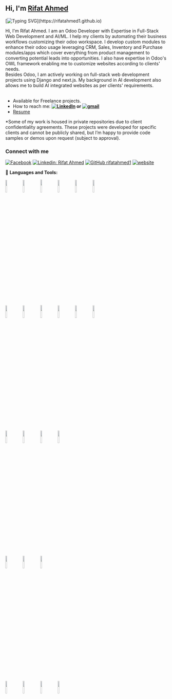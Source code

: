 ## Hi, I'm [Rifat Ahmed](https://rifatahmed1.github.io)
[![Typing SVG](https://readme-typing-svg.herokuapp.com?font=ubuntu&vCenter=true&lines=Hello%2C+World!;My+Name+Is+Rifat+Ahmed.;Full-Stack+Web+Developer.;Self-taught+AI/ML+Enthusiast.;Research+Enthusiast.;Always+learning+new+things.;Welcome+to+My+Profile!)](https://rifatahmed1.github.io)

Hi, I'm Rifat Ahmed. I am an Odoo Developer with Expertise in Full-Stack Web Development and AI/ML. I help my clients by automating their business workflows customizing their odoo workspace. I develop custom modules to enhance their odoo usage leveraging CRM, Sales, Inventory and Purchase modules/apps which cover everything from product management to converting potential leads into opportunities. I also have expertise in Odoo's OWL framework enabling me to customize websites according to clients' needs.
<br/>
Besides Odoo, I am actively working on full-stack web development projects using Django and next.js. My background in AI development also allows me to build AI integrated websites as per clients' requirements. 
<br/>
<br/>

- Available for Freelance projects.
- How to reach me: <b> [![LinkedIn](https://img.shields.io/badge/-LinkedIn:%20rifat4318-blue?style=flat&logo=LinkedIn&logoColor=white)](https://www.linkedin.com/in/rifat4318/) or [![gmail](https://img.shields.io/badge/-rifat4318@gmail.com-D14836?style=flat&logo=Gmail&logoColor=white)](mailto:rifat4318@gmail.com) </b>
- [Resume](https://drive.google.com/file/d/1bzMbCIqDxTXvKsZgyyoSWdmgsf0ALFs5/view?usp=drive_link)

*Some of my work is housed in private repositories due to client confidentiality agreements. These projects were developed for specific clients and cannot be publicly shared, but I’m happy to provide code samples or demos upon request (subject to approval).

### Connect with me
[![Facebook](https://img.shields.io/badge/-Rifat%20Ahmed-blue?style=flat&logo=facebook&logoColor=white)](https://www.facebook.com/Vergil.01)
[![Linkedin: Rifat Ahmed](https://img.shields.io/badge/-LinkedIn:%20rifat4318-blue?style=flat-square&logo=linkedin&logoColor=white&link=https://www.linkedin.com/in/rifat4318/)](https://www.linkedin.com/in/rifat4318/)
[![GitHub rifatahmed1](https://img.shields.io/github/followers/rifatahmed1?label=follow&style=social)](https://github.com/RifatAhmed1)
[![website](https://img.shields.io/badge/PortfolioWebsite-rifatahmed1.github.io-2648ff?style=flat-square&logo=google-chrome)](https://rifatahmed1.github.io/)

🔨 **Languages and Tools:**  
<p>
  <!-- Your languages and tools. Be careful with the alignment. 
  You can use this sites to get logos: https://www.vectorlogo.zone or https://simpleicons.org/ -->
  <code><img width="10%" src="https://www.vectorlogo.zone/logos/w3_html5/w3_html5-ar21.svg"></code>
  <code><img width="10%" src="https://www.vectorlogo.zone/logos/w3_css/w3_css-ar21~old.svg"></code>
  <code><img width="10%" height="40px" src="https://github.com/gilbarbara/logos/blob/main/logos/material-ui.svg"></code>
  <code><img width="10%" src="https://www.vectorlogo.zone/logos/tailwindcss/tailwindcss-ar21.svg"></code>
  <code><img width="10%" src="https://www.vectorlogo.zone/logos/reactjs/reactjs-ar21.svg"></code>
  <code><img width="10%" src="https://www.vectorlogo.zone/logos/nextjs/nextjs-ar21.svg"></code>
  <br/>
  <code><img width="10%" src="https://www.vectorlogo.zone/logos/javascript/javascript-ar21.svg"></code>
  <code><img width="10%" src="https://www.vectorlogo.zone/logos/python/python-ar21.svg"></code>
  <code><img width="10%" height="40px" src="https://github.com/homarr-labs/dashboard-icons/blob/main/svg/odoo.svg"></code>
  <code><img width="10%" src="https://www.vectorlogo.zone/logos/nodejs/nodejs-ar21.svg"></code>
  <code><img width="10%" src="https://www.vectorlogo.zone/logos/djangoproject/djangoproject-ar21.svg"></code>
  <code><img width="10%" src="https://github.com/gilbarbara/logos/blob/main/logos/fastapi.svg"></code>
  <br/>
  <code><img width="10%" src="https://www.vectorlogo.zone/logos/mongodb/mongodb-ar21.svg"></code>
  <code><img width="10%" src="https://www.vectorlogo.zone/logos/sqlite/sqlite-ar21.svg"></code>
  <code><img width="10%" src="https://www.vectorlogo.zone/logos/mysql/mysql-ar21.svg"></code>
  <code><img width="10%" src="https://www.vectorlogo.zone/logos/postgresql/postgresql-ar21.svg"></code>
  <br/>
  <code><img width="10%" src="https://www.vectorlogo.zone/logos/jupyter/jupyter-ar21.svg"></code>
  <code><img width="10%" src="https://www.vectorlogo.zone/logos/pytorch/pytorch-ar21.svg"></code>
  <code><img width="10%" src="https://www.vectorlogo.zone/logos/tensorflow/tensorflow-ar21.svg"></code>
  <br/>
  <code><img width="10%" src="https://www.vectorlogo.zone/logos/docker/docker-ar21.svg"></code>
  <code><img width="10%" src="https://www.vectorlogo.zone/logos/git-scm/git-scm-ar21.svg"></code>
  <code><img width="10%" src="https://www.vectorlogo.zone/logos/github/github-ar21.svg"></code>
  <code><img width="10%" src="https://www.vectorlogo.zone/logos/amazon_aws/amazon_aws-ar21.svg"></code>
</p>

